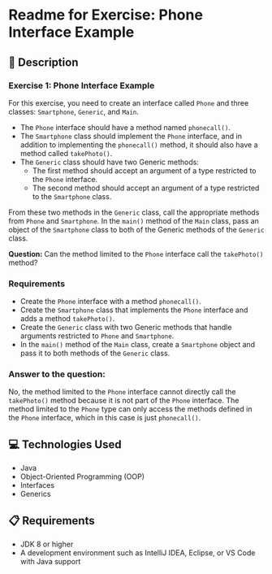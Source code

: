 # Readme for Exercise: Phone Interface Example

## 📄 Description

### Exercise 1: Phone Interface Example

For this exercise, you need to create an interface called `Phone` and three classes: `Smartphone`, `Generic`, and `Main`.

- The `Phone` interface should have a method named `phonecall()`.
- The `Smartphone` class should implement the `Phone` interface, and in addition to implementing the `phonecall()` method, it should also have a method called `takePhoto()`.
- The `Generic` class should have two Generic methods:
  - The first method should accept an argument of a type restricted to the `Phone` interface.
  - The second method should accept an argument of a type restricted to the `Smartphone` class.
  
From these two methods in the `Generic` class, call the appropriate methods from `Phone` and `Smartphone`. In the `main()` method of the `Main` class, pass an object of the `Smartphone` class to both of the Generic methods of the `Generic` class.

**Question:** Can the method limited to the `Phone` interface call the `takePhoto()` method?

### Requirements
- Create the `Phone` interface with a method `phonecall()`.
- Create the `Smartphone` class that implements the `Phone` interface and adds a method `takePhoto()`.
- Create the `Generic` class with two Generic methods that handle arguments restricted to `Phone` and `Smartphone`.
- In the `main()` method of the `Main` class, create a `Smartphone` object and pass it to both methods of the `Generic` class.

### Answer to the question:
No, the method limited to the `Phone` interface cannot directly call the `takePhoto()` method because it is not part of the `Phone` interface. The method limited to the `Phone` type can only access the methods defined in the `Phone` interface, which in this case is just `phonecall()`.

## 💻 Technologies Used
- Java
- Object-Oriented Programming (OOP)
- Interfaces
- Generics

## 📋 Requirements
- JDK 8 or higher
- A development environment such as IntelliJ IDEA, Eclipse, or VS Code with Java support
